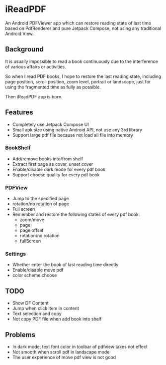 # iReadPDF
An Android PDFViewer app which can restore reading state of last time based on PdfRenderer and pure Jetpack Compose, not using any traditional Android View. 

## Background
It is usually impossible to read a book continuously due to the interference of various affairs or activities. 

So when I read PDF books, I hope to restore the last reading state, including page position, scroll position,  zoom level, portrait or landscape, just for using the fragmented time as fully as possible. 

Then iReadPDF app is born.

## Features
- Completely use Jetpack Compose UI
- Small apk size using native Android API, not use any 3rd library
- Support large pdf file because not load all file into memory


### BookShelf
- Add/remove books into/from shelf
- Extract first page as cover, unset cover
- Enable/disable dark mode for every pdf book
- Support choose quality for every pdf book

### PDFView
- Jump to the specified page
- rotation/no rotation of page
- Full screen
- Remember and restore the following states of every pdf book:
  - zoom/move
  - page
  - page offset
  - rotation/no rotation
  - fullScreen


### Settings
- Whether enter the book of last reading time directly
- Enable/disable move pdf
- color scheme choose

## TODO
- Show DF Content
- Jump when click item in content
- Text selection and copy
- Not copy PDF file when add book into shelf


## Problems
- In dark mode, text font color in toolbar of pdfview takes not effect
- Not smooth when scroll pdf in landscape mode
- The user experience of move pdf view is not good